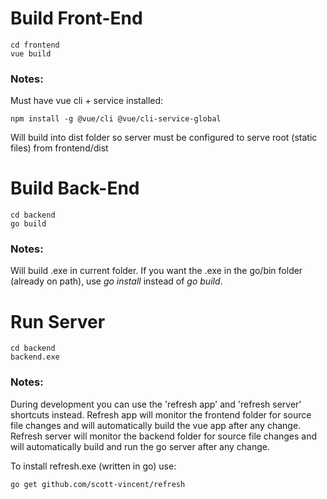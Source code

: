 # Build Front-End
```
cd frontend
vue build
```
### Notes:
Must have vue cli + service installed:
```
npm install -g @vue/cli @vue/cli-service-global
```
Will build into dist folder so server must be configured to serve root (static files) from frontend/dist

# Build Back-End
```
cd backend
go build
```
### Notes:
Will build .exe in current folder.
If you want the .exe in the go/bin folder (already on path), use *go install* instead of *go build*.

# Run Server
```
cd backend
backend.exe
```
### Notes:
During development you can use the 'refresh app' and 'refresh server' shortcuts instead.
Refresh app will monitor the frontend folder for source file changes and will automatically build the vue app after any change.
Refresh server will monitor the backend folder for source file changes and will automatically build and run the go server after any change.
    
To install refresh.exe (written in go) use:
```    
go get github.com/scott-vincent/refresh
```
